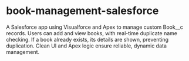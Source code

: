 # book-management-salesforce
A Salesforce app using Visualforce and Apex to manage custom Book__c records. Users can add and view books, with real-time duplicate name checking. If a book already exists, its details are shown, preventing duplication. Clean UI and Apex logic ensure reliable, dynamic data management.
